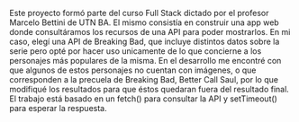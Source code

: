 Este proyecto formó parte del curso Full Stack dictado por el profesor Marcelo Bettini de UTN BA.
El mismo consistía en construir una app web donde consultáramos los recursos de una API para poder mostrarlos.
En mi caso, elegí una API de Breaking Bad, que incluye distintos datos sobre la serie pero opté por hacer uso unicamente de lo que
concierne a los personajes más populares de la misma. En el desarrollo me encontré con que algunos de estos personajes no cuentan con
imágenes, o que corresponden a la precuela de Breaking Bad, Better Call Saul, por lo que modifiqué los resultados para que éstos
quedaran fuera del resultado final.
El trabajo está basado en un fetch() para consultar la API y setTimeout() para esperar la respuesta.     